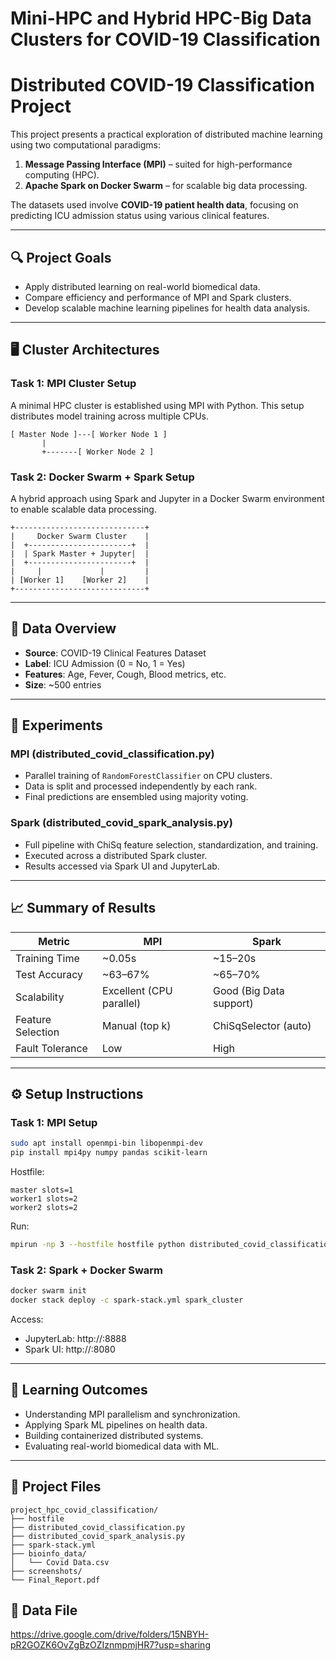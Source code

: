# Mini-HPC and Hybrid HPC-Big Data Clusters for COVID-19 Classification
# Distributed COVID-19 Classification Project

This project presents a practical exploration of distributed machine learning using two computational paradigms:
1. **Message Passing Interface (MPI)** – suited for high-performance computing (HPC).
2. **Apache Spark on Docker Swarm** – for scalable big data processing.

The datasets used involve **COVID-19 patient health data**, focusing on predicting ICU admission status using various clinical features.

---

## 🔍 Project Goals
- Apply distributed learning on real-world biomedical data.
- Compare efficiency and performance of MPI and Spark clusters.
- Develop scalable machine learning pipelines for health data analysis.

---

## 🖥️ Cluster Architectures

### Task 1: MPI Cluster Setup
A minimal HPC cluster is established using MPI with Python. This setup distributes model training across multiple CPUs.

```
[ Master Node ]---[ Worker Node 1 ]
       |
       +-------[ Worker Node 2 ]
```

### Task 2: Docker Swarm + Spark Setup
A hybrid approach using Spark and Jupyter in a Docker Swarm environment to enable scalable data processing.

```
+-----------------------------+
|     Docker Swarm Cluster    |
|  +-----------------------+  |
|  | Spark Master + Jupyter|  |
|  +-----------------------+  |
|     |             |         |
| [Worker 1]    [Worker 2]    |
+-----------------------------+
```

---

## 📂 Data Overview

- **Source**: COVID-19 Clinical Features Dataset
- **Label**: ICU Admission (0 = No, 1 = Yes)
- **Features**: Age, Fever, Cough, Blood metrics, etc.
- **Size**: ~500 entries

---

## 🧪 Experiments

### MPI (distributed_covid_classification.py)
- Parallel training of `RandomForestClassifier` on CPU clusters.
- Data is split and processed independently by each rank.
- Final predictions are ensembled using majority voting.

### Spark (distributed_covid_spark_analysis.py)
- Full pipeline with ChiSq feature selection, standardization, and training.
- Executed across a distributed Spark cluster.
- Results accessed via Spark UI and JupyterLab.

---

## 📈 Summary of Results

| Metric               | MPI                      | Spark                        |
|----------------------|--------------------------|------------------------------|
| Training Time        | ~0.05s                   | ~15–20s                      |
| Test Accuracy        | ~63–67%                  | ~65–70%                      |
| Scalability          | Excellent (CPU parallel) | Good (Big Data support)      |
| Feature Selection    | Manual (top k)           | ChiSqSelector (auto)         |
| Fault Tolerance      | Low                      | High                         |

---

## ⚙️ Setup Instructions

### Task 1: MPI Setup
```bash
sudo apt install openmpi-bin libopenmpi-dev
pip install mpi4py numpy pandas scikit-learn
```
Hostfile:
```
master slots=1
worker1 slots=2
worker2 slots=2
```
Run:
```bash
mpirun -np 3 --hostfile hostfile python distributed_covid_classification.py
```

### Task 2: Spark + Docker Swarm
```bash
docker swarm init
docker stack deploy -c spark-stack.yml spark_cluster
```
Access:
- JupyterLab: http://<master-ip>:8888
- Spark UI: http://<master-ip>:8080

---

## 📘 Learning Outcomes

- Understanding MPI parallelism and synchronization.
- Applying Spark ML pipelines on health data.
- Building containerized distributed systems.
- Evaluating real-world biomedical data with ML.

---

## 📁 Project Files

```
project_hpc_covid_classification/
├── hostfile
├── distributed_covid_classification.py
├── distributed_covid_spark_analysis.py
├── spark-stack.yml
├── bioinfo_data/
│   └── Covid Data.csv
├── screenshots/
└── Final_Report.pdf
```
## 📁 Data File
https://drive.google.com/drive/folders/15NBYH-pR2GOZK6OvZgBzOZIznmpmjHR7?usp=sharing

